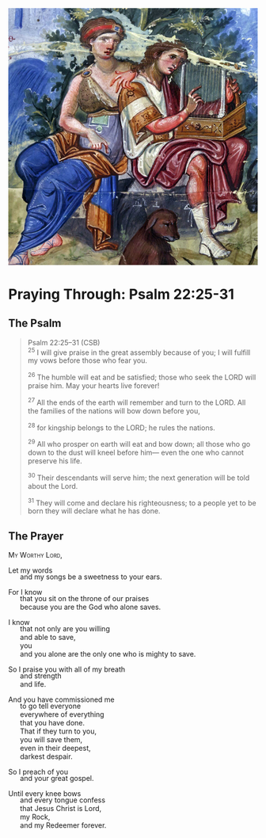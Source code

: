 <img class="intro-right" src="art-paris-psalter.jpg">

<style>
  li {list-style-type: none;}
  p + ul {
    margin-top: -18px;
}
</style>

# Praying Through: Psalm 22:25-31

## The Psalm

>Psalm 22:25–31 (CSB)  
><sup>25</sup> I will give praise in the great assembly because of you; I will fulfill my vows before those who fear you. 
>
><sup>26</sup> The humble will eat and be satisfied; those who seek the LORD will praise him. May your hearts live forever! 
>
><sup>27</sup> All the ends of the earth will remember and turn to the LORD. All the families of the nations will bow down before you, 
>
><sup>28</sup> for kingship belongs to the LORD; he rules the nations. 
>
><sup>29</sup> All who prosper on earth will eat and bow down; all those who go down to the dust will kneel before him— even the one who cannot preserve his life. 
>
><sup>30</sup> Their descendants will serve him; the next generation will be told about the Lord. 
>
><sup>31</sup> They will come and declare his righteousness; to a people yet to be born they will declare what he has done.

## The Prayer

<div style="font-variant: small-caps;">
My Worthy Lord,
</div>

Let my words 
* and my songs be a sweetness to your ears.

For I know 
* that you sit on the throne of our praises 
* because you are the God who alone saves.

I know 
* that not only are you willing 
* and able to save,
* you 
* and you alone are the only one who is mighty to save.

So I praise you with all of my breath 
* and strength 
* and life.

And you have commissioned me 
* to go tell everyone
* everywhere of everything 
* that you have done. 
* That if they turn to you,
* you will save them,
* even in their deepest,
* darkest despair.

So I preach of you 
* and your great gospel.

Until every knee bows 
* and every tongue confess 
* that Jesus Christ is Lord,
* my Rock,
* and my Redeemer forever.
